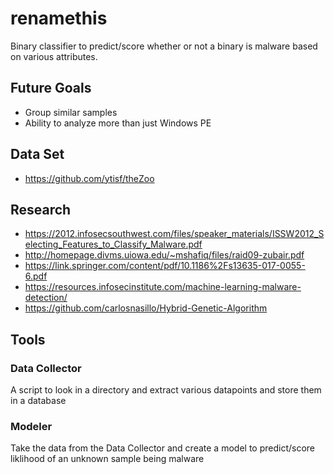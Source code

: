 # renamethis

Binary classifier to predict/score whether or not a binary is malware based on various attributes.

## Future Goals

* Group similar samples
* Ability to analyze more than just Windows PE

## Data Set

* https://github.com/ytisf/theZoo

## Research

* https://2012.infosecsouthwest.com/files/speaker_materials/ISSW2012_Selecting_Features_to_Classify_Malware.pdf
* http://homepage.divms.uiowa.edu/~mshafiq/files/raid09-zubair.pdf
* https://link.springer.com/content/pdf/10.1186%2Fs13635-017-0055-6.pdf
* https://resources.infosecinstitute.com/machine-learning-malware-detection/
* https://github.com/carlosnasillo/Hybrid-Genetic-Algorithm

## Tools

### Data Collector

A script to look in a directory and extract various datapoints and store them in a database

### Modeler

Take the data from the Data Collector and create a model to predict/score liklihood of an unknown sample being malware
